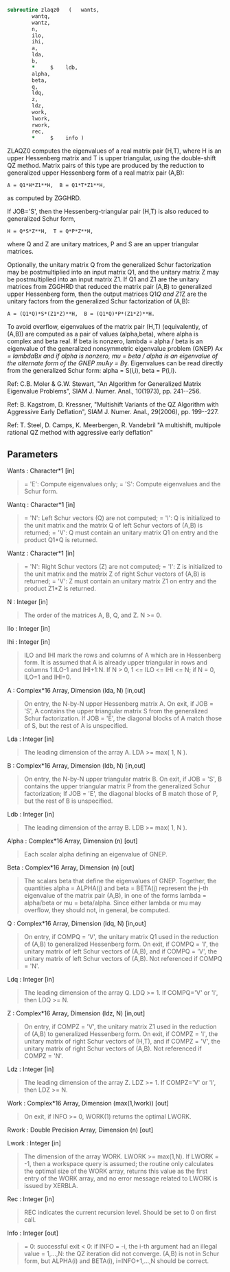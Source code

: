 ```fortran
subroutine zlaqz0	(	wants,
		wantq,
		wantz,
		n,
		ilo,
		ihi,
		a,
		lda,
		b,
		*     $    ldb,
		alpha,
		beta,
		q,
		ldq,
		z,
		ldz,
		work,
		lwork,
		rwork,
		rec,
		*     $    info )
```

 ZLAQZ0 computes the eigenvalues of a real matrix pair (H,T),
 where H is an upper Hessenberg matrix and T is upper triangular,
 using the double-shift QZ method.
 Matrix pairs of this type are produced by the reduction to
 generalized upper Hessenberg form of a real matrix pair (A,B):

    A = Q1*H*Z1**H,  B = Q1*T*Z1**H,

 as computed by ZGGHRD.

 If JOB='S', then the Hessenberg-triangular pair (H,T) is
 also reduced to generalized Schur form,

    H = Q*S*Z**H,  T = Q*P*Z**H,

 where Q and Z are unitary matrices, P and S are an upper triangular
 matrices.

 Optionally, the unitary matrix Q from the generalized Schur
 factorization may be postmultiplied into an input matrix Q1, and the
 unitary matrix Z may be postmultiplied into an input matrix Z1.
 If Q1 and Z1 are the unitary matrices from ZGGHRD that reduced
 the matrix pair (A,B) to generalized upper Hessenberg form, then the
 output matrices Q1*Q and Z1*Z are the unitary factors from the
 generalized Schur factorization of (A,B):

    A = (Q1*Q)*S*(Z1*Z)**H,  B = (Q1*Q)*P*(Z1*Z)**H.

 To avoid overflow, eigenvalues of the matrix pair (H,T) (equivalently,
 of (A,B)) are computed as a pair of values (alpha,beta), where alpha is
 complex and beta real.
 If beta is nonzero, lambda = alpha / beta is an eigenvalue of the
 generalized nonsymmetric eigenvalue problem (GNEP)
    A*x = lambda*B*x
 and if alpha is nonzero, mu = beta / alpha is an eigenvalue of the
 alternate form of the GNEP
    mu*A*y = B*y.
 Eigenvalues can be read directly from the generalized Schur
 form:
   alpha = S(i,i), beta = P(i,i).

 Ref: C.B. Moler & G.W. Stewart, "An Algorithm for Generalized Matrix
      Eigenvalue Problems", SIAM J. Numer. Anal., 10(1973),
      pp. 241--256.

 Ref: B. Kagstrom, D. Kressner, "Multishift Variants of the QZ
      Algorithm with Aggressive Early Deflation", SIAM J. Numer.
      Anal., 29(2006), pp. 199--227.

 Ref: T. Steel, D. Camps, K. Meerbergen, R. Vandebril "A multishift,
      multipole rational QZ method with aggressive early deflation"

## Parameters
Wants : Character*1 [in]
> = 'E': Compute eigenvalues only;
> = 'S': Compute eigenvalues and the Schur form.

Wantq : Character*1 [in]
> = 'N': Left Schur vectors (Q) are not computed;
> = 'I': Q is initialized to the unit matrix and the matrix Q
> of left Schur vectors of (A,B) is returned;
> = 'V': Q must contain an unitary matrix Q1 on entry and
> the product Q1*Q is returned.

Wantz : Character*1 [in]
> = 'N': Right Schur vectors (Z) are not computed;
> = 'I': Z is initialized to the unit matrix and the matrix Z
> of right Schur vectors of (A,B) is returned;
> = 'V': Z must contain an unitary matrix Z1 on entry and
> the product Z1*Z is returned.

N : Integer [in]
> The order of the matrices A, B, Q, and Z.  N >= 0.

Ilo : Integer [in]

Ihi : Integer [in]
> ILO and IHI mark the rows and columns of A which are in
> Hessenberg form.  It is assumed that A is already upper
> triangular in rows and columns 1:ILO-1 and IHI+1:N.
> If N > 0, 1 <= ILO <= IHI <= N; if N = 0, ILO=1 and IHI=0.

A : Complex*16 Array, Dimension (lda, N) [in,out]
> On entry, the N-by-N upper Hessenberg matrix A.
> On exit, if JOB = 'S', A contains the upper triangular
> matrix S from the generalized Schur factorization.
> If JOB = 'E', the diagonal blocks of A match those of S, but
> the rest of A is unspecified.

Lda : Integer [in]
> The leading dimension of the array A.  LDA >= max( 1, N ).

B : Complex*16 Array, Dimension (ldb, N) [in,out]
> On entry, the N-by-N upper triangular matrix B.
> On exit, if JOB = 'S', B contains the upper triangular
> matrix P from the generalized Schur factorization;
> If JOB = 'E', the diagonal blocks of B match those of P, but
> the rest of B is unspecified.

Ldb : Integer [in]
> The leading dimension of the array B.  LDB >= max( 1, N ).

Alpha : Complex*16 Array, Dimension (n) [out]
> Each scalar alpha defining an eigenvalue
> of GNEP.

Beta : Complex*16 Array, Dimension (n) [out]
> The scalars beta that define the eigenvalues of GNEP.
> Together, the quantities alpha = ALPHA(j) and
> beta = BETA(j) represent the j-th eigenvalue of the matrix
> pair (A,B), in one of the forms lambda = alpha/beta or
> mu = beta/alpha.  Since either lambda or mu may overflow,
> they should not, in general, be computed.

Q : Complex*16 Array, Dimension (ldq, N) [in,out]
> On entry, if COMPQ = 'V', the unitary matrix Q1 used in
> the reduction of (A,B) to generalized Hessenberg form.
> On exit, if COMPQ = 'I', the unitary matrix of left Schur
> vectors of (A,B), and if COMPQ = 'V', the unitary matrix
> of left Schur vectors of (A,B).
> Not referenced if COMPQ = 'N'.

Ldq : Integer [in]
> The leading dimension of the array Q.  LDQ >= 1.
> If COMPQ='V' or 'I', then LDQ >= N.

Z : Complex*16 Array, Dimension (ldz, N) [in,out]
> On entry, if COMPZ = 'V', the unitary matrix Z1 used in
> the reduction of (A,B) to generalized Hessenberg form.
> On exit, if COMPZ = 'I', the unitary matrix of
> right Schur vectors of (H,T), and if COMPZ = 'V', the
> unitary matrix of right Schur vectors of (A,B).
> Not referenced if COMPZ = 'N'.

Ldz : Integer [in]
> The leading dimension of the array Z.  LDZ >= 1.
> If COMPZ='V' or 'I', then LDZ >= N.

Work : Complex*16 Array, Dimension (max(1,lwork)) [out]
> On exit, if INFO >= 0, WORK(1) returns the optimal LWORK.

Rwork : Double Precision Array, Dimension (n) [out]

Lwork : Integer [in]
> The dimension of the array WORK.  LWORK >= max(1,N).
> If LWORK = -1, then a workspace query is assumed; the routine
> only calculates the optimal size of the WORK array, returns
> this value as the first entry of the WORK array, and no error
> message related to LWORK is issued by XERBLA.

Rec : Integer [in]
> REC indicates the current recursion level. Should be set
> to 0 on first call.

Info : Integer [out]
> = 0: successful exit
> < 0: if INFO = -i, the i-th argument had an illegal value
> = 1,...,N: the QZ iteration did not converge.  (A,B) is not
> in Schur form, but ALPHA(i) and
> BETA(i), i=INFO+1,...,N should be correct.

